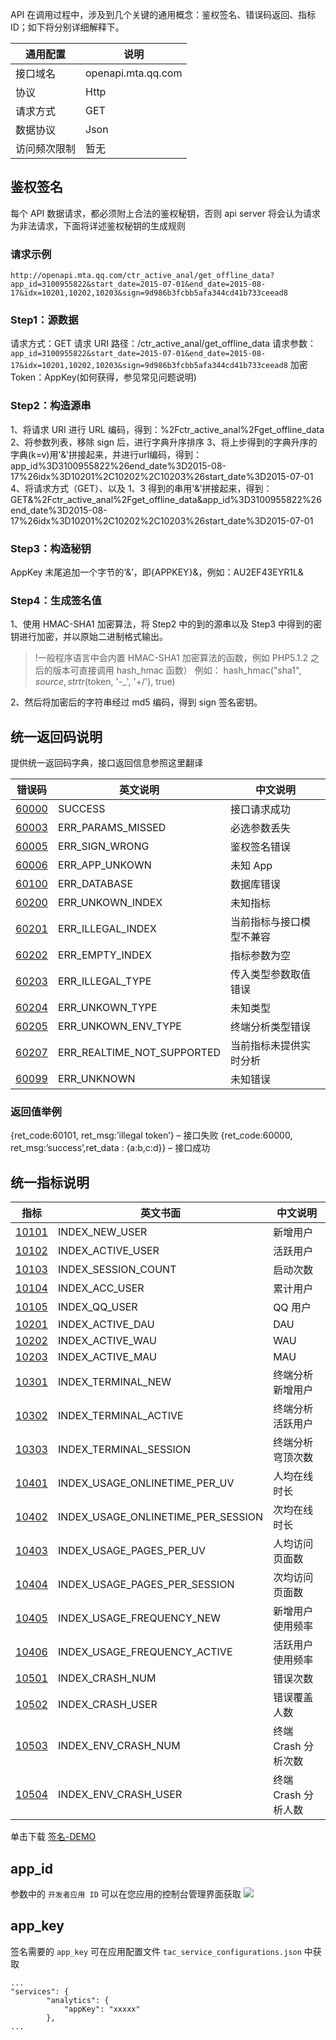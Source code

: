 
API 在调用过程中，涉及到几个关键的通用概念：鉴权签名、错误码返回、指标 ID；如下将分别详细解释下。

| 通用配置   |       说明             |     
| ------ | ------------------ | 
| 接口域名   | openapi.mta.qq.com |      
| 协议     | Http               |      
| 请求方式   | GET                |     
| 数据协议   | Json               |      
| 访问频次限制 | 暂无                 |   

## 鉴权签名
每个 API 数据请求，都必须附上合法的鉴权秘钥，否则 api server 将会认为请求为非法请求，下面将详述鉴权秘钥的生成规则
### 请求示例
`http://openapi.mta.qq.com/ctr_active_anal/get_offline_data?app_id=3100955822&start_date=2015-07-01&end_date=2015-08-17&idx=10201,10202,10203&sign=9d986b3fcbb5afa344cd41b733ceead8`

### Step1：源数据
请求方式：GET
请求 URI 路径：/ctr_active_anal/get_offline_data
请求参数：`app_id=3100955822&start_date=2015-07-01&end_date=2015-08-17&idx=10201,10202,10203&sign=9d986b3fcbb5afa344cd41b733ceead8`
加密 Token：AppKey(如何获得，参见常见问题说明)

### Step2：构造源串
1、将请求 URI 进行 URL 编码，得到：%2Fctr_active_anal%2Fget_offline_data
2、将参数列表，移除 sign 后，进行字典升序排序
3、将上步得到的字典升序的字典(k=v)用'&'拼接起来，并进行url编码，得到：app_id%3D3100955822%26end_date%3D2015-08-17%26idx%3D10201%2C10202%2C10203%26start_date%3D2015-07-01
4、将请求方式（GET）、以及 1、3 得到的串用'&'拼接起来，得到：GET&%2Fctr_active_anal%2Fget_offline_data&app_id%3D3100955822%26end_date%3D2015-08-17%26idx%3D10201%2C10202%2C10203%26start_date%3D2015-07-01

### Step3：构造秘钥
AppKey 末尾追加一个字节的‘&’，即{APPKEY}&，例如：AU2EF43EYR1L&

### Step4：生成签名值
1、使用 HMAC-SHA1 加密算法，将 Step2 中的到的源串以及 Step3 中得到的密钥进行加密，并以原始二进制格式输出。 
>!一般程序语言中会内置 HMAC-SHA1 加密算法的函数，例如 PHP5.1.2 之后的版本可直接调用 hash_hmac 函数）
例如： hash_hmac("sha1", $source, strtr($token, '-_', '+/'), true)

2、然后将加密后的字符串经过 md5 编码，得到 sign 签名密钥。

## 统一返回码说明
提供统一返回码字典，接口返回信息参照这里翻译

| 错误码                                      |             英文说明               |      中文说明        |
| ---------------------------------------- | -------------------------- | ------------ |
| [60000](http://mta.qq.com/mta/ctr_index/open_api) | SUCCESS                    | 接口请求成功       |
| [60003](http://mta.qq.com/mta/ctr_index/open_api) | ERR_PARAMS_MISSED          | 必选参数丢失       |
| [60005](http://mta.qq.com/mta/ctr_index/open_api) | ERR_SIGN_WRONG             | 鉴权签名错误       |
| [60006](http://mta.qq.com/mta/ctr_index/open_api) | ERR_APP_UNKOWN             | 未知 App        |
| [60100](http://mta.qq.com/mta/ctr_index/open_api) | ERR_DATABASE               | 数据库错误        |
| [60200](http://mta.qq.com/mta/ctr_index/open_api) | ERR_UNKOWN_INDEX           | 未知指标         |
| [60201](http://mta.qq.com/mta/ctr_index/open_api) | ERR_ILLEGAL_INDEX          | 当前指标与接口模型不兼容 |
| [60202](http://mta.qq.com/mta/ctr_index/open_api) | ERR_EMPTY_INDEX            | 指标参数为空       |
| [60203](http://mta.qq.com/mta/ctr_index/open_api) | ERR_ILLEGAL_TYPE           | 传入类型参数取值错误   |
| [60204](http://mta.qq.com/mta/ctr_index/open_api) | ERR_UNKOWN_TYPE            | 未知类型         |
| [60205](http://mta.qq.com/mta/ctr_index/open_api) | ERR_UNKOWN_ENV_TYPE        | 终端分析类型错误     |
| [60207](http://mta.qq.com/mta/ctr_index/open_api) | ERR_REALTIME_NOT_SUPPORTED | 当前指标未提供实时分析  |
| [60099](http://mta.qq.com/mta/ctr_index/open_api) | ERR_UNKNOWN                | 未知错误         |

### 返回值举例
{ret_code:60101, ret_msg:’illegal token’} – 接口失败
{ret_code:60000, ret_msg:’success’,ret_data : {a:b,c:d}} – 接口成功

## 统一指标说明

| 指标                                       |             英文书面                       |      中文说明       |
| ---------------------------------------- | ---------------------------------- | ----------- |
| [10101](http://mta.qq.com/mta/ctr_index/open_api) | INDEX_NEW_USER                     | 新增用户        |
| [10102](http://mta.qq.com/mta/ctr_index/open_api) | INDEX_ACTIVE_USER                  | 活跃用户        |
| [10103](http://mta.qq.com/mta/ctr_index/open_api) | INDEX_SESSION_COUNT                | 启动次数        |
| [10104](http://mta.qq.com/mta/ctr_index/open_api) | INDEX_ACC_USER                     | 累计用户        |
| [10105](http://mta.qq.com/mta/ctr_index/open_api) | INDEX_QQ_USER                      | QQ 用户        |
| [10201](http://mta.qq.com/mta/ctr_index/open_api) | INDEX_ACTIVE_DAU                   | DAU         |
| [10202](http://mta.qq.com/mta/ctr_index/open_api) | INDEX_ACTIVE_WAU                   | WAU         |
| [10203](http://mta.qq.com/mta/ctr_index/open_api) | INDEX_ACTIVE_MAU                   | MAU         |
| [10301](http://mta.qq.com/mta/ctr_index/open_api) | INDEX_TERMINAL_NEW                 | 终端分析新增用户    |
| [10302](http://mta.qq.com/mta/ctr_index/open_api) | INDEX_TERMINAL_ACTIVE              | 终端分析活跃用户    |
| [10303](http://mta.qq.com/mta/ctr_index/open_api) | INDEX_TERMINAL_SESSION             | 终端分析穹顶次数    |
| [10401](http://mta.qq.com/mta/ctr_index/open_api) | INDEX_USAGE_ONLINETIME_PER_UV      | 人均在线时长      |
| [10402](http://mta.qq.com/mta/ctr_index/open_api) | INDEX_USAGE_ONLINETIME_PER_SESSION | 次均在线时长      |
| [10403](http://mta.qq.com/mta/ctr_index/open_api) | INDEX_USAGE_PAGES_PER_UV           | 人均访问页面数     |
| [10404](http://mta.qq.com/mta/ctr_index/open_api) | INDEX_USAGE_PAGES_PER_SESSION      | 次均访问页面数     |
| [10405](http://mta.qq.com/mta/ctr_index/open_api) | INDEX_USAGE_FREQUENCY_NEW          | 新增用户使用频率    |
| [10406](http://mta.qq.com/mta/ctr_index/open_api) | INDEX_USAGE_FREQUENCY_ACTIVE       | 活跃用户使用频率    |
| [10501](http://mta.qq.com/mta/ctr_index/open_api) | INDEX_CRASH_NUM                    | 错误次数        |
| [10502](http://mta.qq.com/mta/ctr_index/open_api) | INDEX_CRASH_USER                   | 错误覆盖人数      |
| [10503](http://mta.qq.com/mta/ctr_index/open_api) | INDEX_ENV_CRASH_NUM                | 终端 Crash 分析次数 |
| [10504](http://mta.qq.com/mta/ctr_index/open_api) | INDEX_ENV_CRASH_USER               | 终端 Crash 分析人数 |

 
单击下载 [签名-DEMO](http://mta.qq.com/mta/resource/download/openapi_sign_demo.zip)

## app_id
参数中的 `开发者应用 ID` 可以在您应用的控制台管理界面获取
![](http://tacimg-1253960454.cosgz.myqcloud.com/guides/analytics/%E7%A7%BB%E5%8A%A8%E5%88%86%E6%9E%90appid.png)

## app_key
签名需要的 `app_key` 可在应用配置文件 `tac_service_configurations.json` 中获取

```
...
"services": {
        "analytics": {
            "appKey": "xxxxx"
        },
...
```
